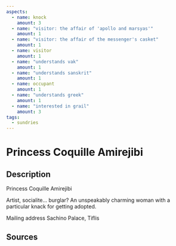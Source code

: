 ```yaml
---
aspects: 
  - name: knock
    amount: 3
  - name: "visitor: the affair of 'apollo and marsyas'"
    amount: 1
  - name: "visitor: the affair of the messenger's casket"
    amount: 1
  - name: visitor
    amount: 1
  - name: "understands vak"
    amount: 1
  - name: "understands sanskrit"
    amount: 1
  - name: occupant
    amount: 1
  - name: "understands greek"
    amount: 1
  - name: "interested in grail"
    amount: 3
tags:
  - sundries
---
```

# Princess Coquille Amirejibi
## Description
Princess Coquille Amirejibi

Artist, socialite... burglar? An unspeakably charming woman with a particular knack for getting adopted. 

Mailing address Sachino Palace, Tiflis
## Sources

